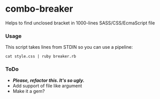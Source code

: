 # combo-breaker
Helps to find unclosed bracket in 1000-lines SASS/CSS/EcmaScript file

### Usage
This script takes lines from STDIN so you can use a pipeline:
```
cat style.css | ruby breaker.rb
```

### ToDo
 * ***Please, refactor this. It's so ugly.***
 * Add support of file like argument
 * Make it a gem?
